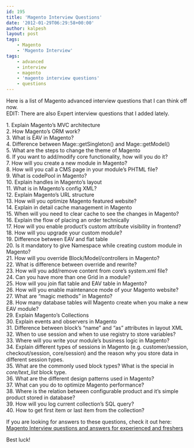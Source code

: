 ```yaml
---
id: 195
title: 'Magento Interview Questions'
date: '2012-01-29T06:29:58+00:00'
author: kalpesh
layout: post
tags:
    - Magento
    - 'Magento Interview'
tags:
    - advanced
    - interview
    - magento
    - 'magento interview questions'
    - questions
---
```


Here is a list of Magento advanced interview questions that I can think off now.  
EDIT: There are also Expert interview questions that I added lately.

1\. Explain Magento’s MVC architecture  
2\. How Magento’s ORM work?  
3\. What is EAV in Magento?  
4\. Difference between Mage::getSingleton() and Mage::getModel()  
5\. What are the steps to change the theme of Magento  
6\. If you want to add/modify core functionality, how will you do it?  
7\. How will you create a new module in Magento?  
8\. How will you call a CMS page in your module’s PHTML file?  
9\. What is codePool in Magento?  
10\. Explain handles in Magento’s layout   
11\. What is <routers> in Magento’s config XML?  
12\. Explain Magento’s URL structure  
13\. How will you optimize Magento featured website?  
14\. Explain in detail cache management in Magento  
15\. When will you need to clear cache to see the changes in Magento?  
16\. Explain the flow of placing an order technically  
17\. How will you enable product’s custom attribute visibility in frontend?  
18\. How will you upgrade your custom module?  
19\. Difference between EAV and flat table  
20\. Is it mandatory to give Namespace while creating custom module in Magento?  
21\. How will you override Block/Model/controllers in Magento?  
22\. What is difference between override and rewrite?  
23\. How will you add/remove content from core’s system.xml file?  
24\. Can you have more than one Grid in a module?  
25\. How will you join flat table and EAV table in Magento?  
26\. How will you enable maintenance mode of your Magento website?  
27\. What are “magic methods” in Magento?  
28\. How many database tables will Magento create when you make a new EAV module?  
29\. Explain Magento’s Collections  
30\. Explain events and observers in Magento  
31\. Difference between block’s “name” and “as” attributes in layout XML  
32\. When to use session and when to use registry to store variables?  
33\. Where will you write your module’s business logic in Magento?  
34\. Explain different types of sessions in Magento (e.g. customer/session, checkout/session, core/session) and the reason why you store data in different session types.  
35\. What are the commonly used block types? What is the special in *core/text_list* block type.  
36\. What are the different design patterns used in Magento?  
37\. What can you do to optimize Magento performance?  
38\. Where is the relation between configurable product and it’s simple product stored in database?  
39\. How will you log current collection’s SQL query?  
40\. How to get first item or last item from the collection?</routers>

If you are looking for answers to these questions, check it out here:  
[Magento Interview questions and answers for experienced and freshers](http://ka.lpe.sh/2012/07/19/magento-interview-questions-and-answers/ "Magento Interview questions and answers for experienced and freshers")

Best luck!